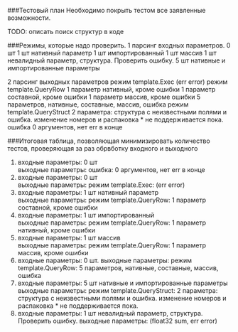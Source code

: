 ###Тестовый план
Необходимо покрыть тестом все заявленные возможности.

TODO: описать поиск структур в коде

###Режимы, которые надо проверить.
1 парсинг входных параметров.
    0 шт
    1 шт нативный параметр
    1 шт импортированный
    1 шт массив
    1 шт невалидный параметр, структура. Проверить ошибку.
    5 шт нативные и импортированные параметры
    
2 парсинг выходных параметров
    режим template.Exec
        (err error)
    режим template.QueryRow
        1 параметр нативный, кроме ошибки
        1 параметр составной, кроме ошибки
        1 параметр массив, кроме ошибки
        5 параметров, нативные, составные, массив, ошибка
    режим template.QueryStruct
        2 параметра: структура с неизвестными полями и ошибка. изменение номеров и распаковка * не поддерживается пока.
    ошибка
        0 аргументов, нет err в конце
        
###Итоговая таблица,
позволяющая минимизировать количество тестов, проверяющая за раз обрвботку входного и выходного
1. входные параметры: 0 шт  
   выходные параметры: ошибка: 0 аргументов, нет err в конце
2. входные параметры: 0 шт  
   выходные параметры: режим template.Exec: (err error)
3. входные параметры: 1 шт нативный параметр  
   выходные параметры: режим template.QueryRow: 1 параметр составной, кроме ошибки
4. входные параметры: 1 шт импортированный  
   выходные параметры: режим template.QueryRow: 1 параметр нативный, кроме ошибки
5. входные параметры: 1 шт массив  
   выходные параметры: режим template.QueryRow: 1 параметр массив, кроме ошибки
6. входные параметры: 0 шт.
   выходные параметры: режим template.QueryRow: 5 параметров, нативные, составные, массив, ошибка
7. входные параметры: 5 шт нативные и импортированные параметры  
   выходные параметры: режим template.QueryStruct: 2 параметра: структура с неизвестными полями и ошибка. изменение номеров и распаковка * не поддерживается пока.
8. входные параметры: 1 шт невалидный параметр, структура. Проверить ошибку.
   выходные параметры: (float32 sum, err error)
